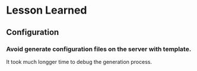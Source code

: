 # Lesson Learned

## Configuration
### Avoid generate configuration files on the server with template.
It took much longger time to debug the generation process.
